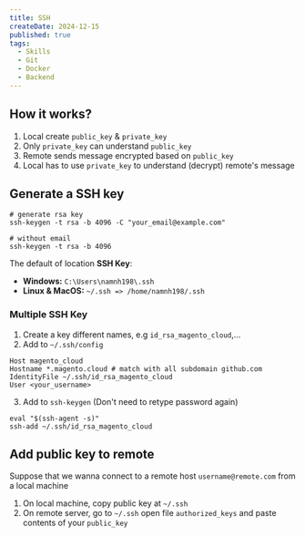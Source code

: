 ```yaml
---
title: SSH
createDate: 2024-12-15
published: true
tags:
  - Skills
  - Git
  - Docker
  - Backend
---
```

## How it works?
1. Local create `public_key` & `private_key`
2. Only `private_key` can understand `public_key`
3. Remote sends message encrypted based on `public_key`
4. Local has to use `private_key` to understand (decrypt) remote's message
## Generate a SSH key

```shell
# generate rsa key
ssh-keygen -t rsa -b 4096 -C "your_email@example.com"

# without email
ssh-keygen -t rsa -b 4096
```

The default of location **SSH Key**:
- **Windows:** `C:\Users\namnh198\.ssh`
- **Linux & MacOS:** `~/.ssh => /home/namnh198/.ssh`
### Multiple SSH Key
1. Create a key different names, e.g `id_rsa_magento_cloud`,...
2. Add to `~/.ssh/config`
   
```
Host magento_cloud
Hostname *.magento.cloud # match with all subdomain github.com
IdentityFile ~/.ssh/id_rsa_magento_cloud
User <your_username>
```

3. Add to `ssh-keygen` (Don't need to retype password again)

```shell
eval "$(ssh-agent -s)"
ssh-add ~/.ssh/id_rsa_magento_cloud
```
## Add public key to remote
Suppose that we wanna connect to a remote host `username@remote.com` from a local machine
1. On local machine, copy public key at `~/.ssh`
2. On remote server, go to `~/.ssh` open file `authorized_keys` and paste contents of your `public_key`


